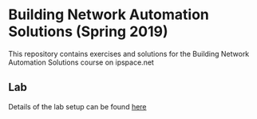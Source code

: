 # Building Network Automation Solutions (Spring 2019)
This repository contains exercises and solutions for the Building Network Automation Solutions course on ipspace.net

## Lab 
Details of the lab setup can be found [here](lab/l3vpn/README.md)
